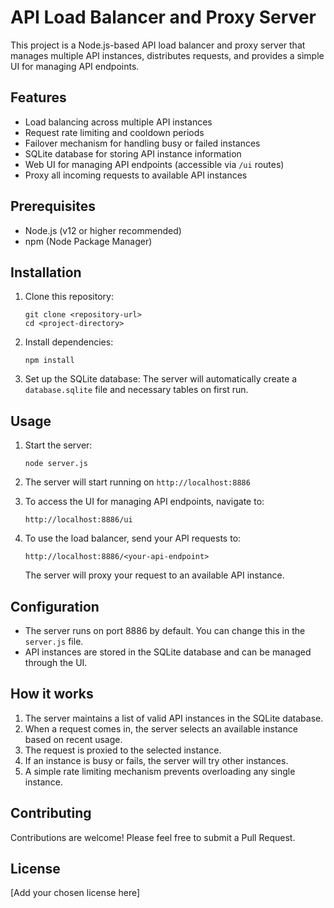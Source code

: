 # API Load Balancer and Proxy Server

This project is a Node.js-based API load balancer and proxy server that manages multiple API instances, distributes requests, and provides a simple UI for managing API endpoints.

## Features

- Load balancing across multiple API instances
- Request rate limiting and cooldown periods
- Failover mechanism for handling busy or failed instances
- SQLite database for storing API instance information
- Web UI for managing API endpoints (accessible via `/ui` routes)
- Proxy all incoming requests to available API instances

## Prerequisites

- Node.js (v12 or higher recommended)
- npm (Node Package Manager)

## Installation

1. Clone this repository:
   ```
   git clone <repository-url>
   cd <project-directory>
   ```

2. Install dependencies:
   ```
   npm install
   ```

3. Set up the SQLite database:
   The server will automatically create a `database.sqlite` file and necessary tables on first run.

## Usage

1. Start the server:
   ```
   node server.js
   ```

2. The server will start running on `http://localhost:8886`

3. To access the UI for managing API endpoints, navigate to:
   ```
   http://localhost:8886/ui
   ```

4. To use the load balancer, send your API requests to:
   ```
   http://localhost:8886/<your-api-endpoint>
   ```
   The server will proxy your request to an available API instance.

## Configuration

- The server runs on port 8886 by default. You can change this in the `server.js` file.
- API instances are stored in the SQLite database and can be managed through the UI.

## How it works

1. The server maintains a list of valid API instances in the SQLite database.
2. When a request comes in, the server selects an available instance based on recent usage.
3. The request is proxied to the selected instance.
4. If an instance is busy or fails, the server will try other instances.
5. A simple rate limiting mechanism prevents overloading any single instance.

## Contributing

Contributions are welcome! Please feel free to submit a Pull Request.

## License

[Add your chosen license here]

